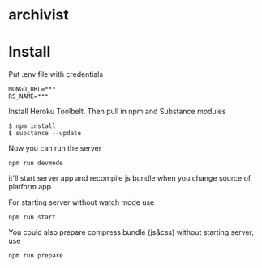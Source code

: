 archivist
=========

# Install

Put .env file with credentials

```
MONGO_URL=***
RS_NAME=***
```

Install Heroku Toolbelt. Then pull in npm and Substance modules

```
$ npm install
$ substance --update
```

Now you can run the server

```
npm run devmode
```
it'll start server app and recompile js bundle when you change source of platform app

For starting server without watch mode use
```
npm run start
```

You could also prepare compress bundle (js&css) without starting server, use
```
npm run prepare
```


